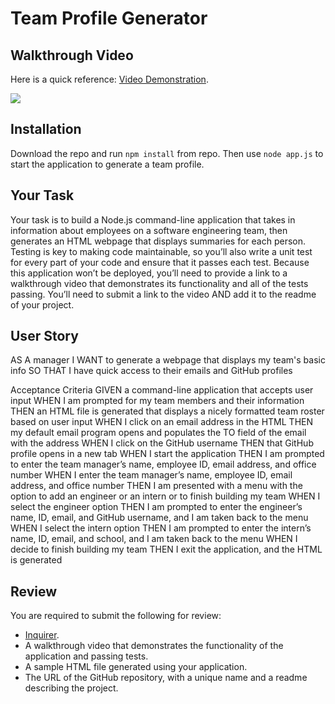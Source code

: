 # Team Profile Generator

## Walkthrough Video

Here is a quick reference: [Video Demonstration](https://drive.google.com/file/d/1C36n406V22ttwUFfO2VJE4MO8l2EgHsf/view?usp=sharing).

![](https://media.giphy.com/media/q9ww0qSn0N99nepUe4/giphy.gif)

## Installation

Download the repo and run `npm install` from repo. Then use `node app.js` to start the application to generate a team profile.



## Your Task

Your task is to build a Node.js command-line application that takes in information about employees on a software engineering team, then generates an HTML webpage that displays summaries for each person. Testing is key to making code maintainable, so you’ll also write a unit test for every part of your code and ensure that it passes each test.
Because this application won’t be deployed, you’ll need to provide a link to a walkthrough video that demonstrates its functionality and all of the tests passing. You’ll need to submit a link to the video AND add it to the readme of your project.

## User Story

AS A manager
I WANT to generate a webpage that displays my team's basic info
SO THAT I have quick access to their emails and GitHub profiles

Acceptance Criteria
GIVEN a command-line application that accepts user input
WHEN I am prompted for my team members and their information
THEN an HTML file is generated that displays a nicely formatted team roster based on user input
WHEN I click on an email address in the HTML
THEN my default email program opens and populates the TO field of the email with the address
WHEN I click on the GitHub username
THEN that GitHub profile opens in a new tab
WHEN I start the application
THEN I am prompted to enter the team manager’s name, employee ID, email address, and office number
WHEN I enter the team manager’s name, employee ID, email address, and office number
THEN I am presented with a menu with the option to add an engineer or an intern or to finish building my team
WHEN I select the engineer option
THEN I am prompted to enter the engineer’s name, ID, email, and GitHub username, and I am taken back to the menu
WHEN I select the intern option
THEN I am prompted to enter the intern’s name, ID, email, and school, and I am taken back to the menu
WHEN I decide to finish building my team
THEN I exit the application, and the HTML is generated

## Review

You are required to submit the following for review:
* [Inquirer](https://www.npmjs.com/package/inquirer).
* A walkthrough video that demonstrates the functionality of the application and passing tests.
* A sample HTML file generated using your application.
* The URL of the GitHub repository, with a unique name and a readme describing the project.